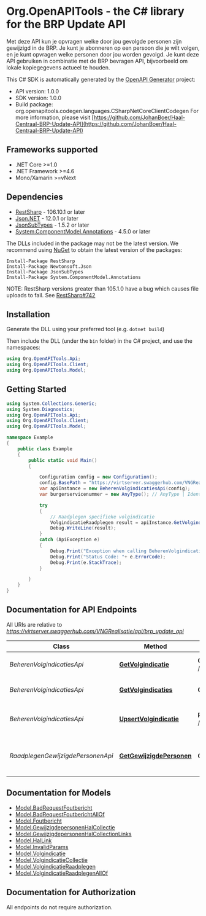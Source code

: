 # Org.OpenAPITools - the C# library for the BRP Update API

Met deze API kun je opvragen welke door jou gevolgde personen zijn gewijzigd in de BRP. Je kunt je abonneren op een persoon die je wilt volgen, en je kunt opvragen welke personen door jou worden gevolgd. Je kunt deze API gebruiken in combinatie met de BRP bevragen API, bijvoorbeeld om lokale kopiegegevens actueel te houden.

This C# SDK is automatically generated by the [OpenAPI Generator](https://openapi-generator.tech) project:

- API version: 1.0.0
- SDK version: 1.0.0
- Build package: org.openapitools.codegen.languages.CSharpNetCoreClientCodegen
    For more information, please visit [https://github.com/JohanBoer/Haal-Centraal-BRP-Update-API](https://github.com/JohanBoer/Haal-Centraal-BRP-Update-API)

<a name="frameworks-supported"></a>
## Frameworks supported
- .NET Core >=1.0
- .NET Framework >=4.6
- Mono/Xamarin >=vNext

<a name="dependencies"></a>
## Dependencies

- [RestSharp](https://www.nuget.org/packages/RestSharp) - 106.10.1 or later
- [Json.NET](https://www.nuget.org/packages/Newtonsoft.Json/) - 12.0.1 or later
- [JsonSubTypes](https://www.nuget.org/packages/JsonSubTypes/) - 1.5.2 or later
- [System.ComponentModel.Annotations](https://www.nuget.org/packages/System.ComponentModel.Annotations) - 4.5.0 or later

The DLLs included in the package may not be the latest version. We recommend using [NuGet](https://docs.nuget.org/consume/installing-nuget) to obtain the latest version of the packages:
```
Install-Package RestSharp
Install-Package Newtonsoft.Json
Install-Package JsonSubTypes
Install-Package System.ComponentModel.Annotations
```

NOTE: RestSharp versions greater than 105.1.0 have a bug which causes file uploads to fail. See [RestSharp#742](https://github.com/restsharp/RestSharp/issues/742)

<a name="installation"></a>
## Installation
Generate the DLL using your preferred tool (e.g. `dotnet build`)

Then include the DLL (under the `bin` folder) in the C# project, and use the namespaces:
```csharp
using Org.OpenAPITools.Api;
using Org.OpenAPITools.Client;
using Org.OpenAPITools.Model;
```
<a name="getting-started"></a>
## Getting Started

```csharp
using System.Collections.Generic;
using System.Diagnostics;
using Org.OpenAPITools.Api;
using Org.OpenAPITools.Client;
using Org.OpenAPITools.Model;

namespace Example
{
    public class Example
    {
        public static void Main()
        {

            Configuration config = new Configuration();
            config.BasePath = "https://virtserver.swaggerhub.com/VNGRealisatie/api/brp_update_api";
            var apiInstance = new BeherenVolgindicatiesApi(config);
            var burgerservicenummer = new AnyType(); // AnyType | Identificerend gegeven van een ingeschreven natuurlijk persoon, als bedoeld in artikel 1.1 van de Wet algemene bepalingen burgerservicenummer.

            try
            {
                // Raadplegen specifieke volgindicatie
                VolgindicatieRaadplegen result = apiInstance.GetVolgindicatie(burgerservicenummer);
                Debug.WriteLine(result);
            }
            catch (ApiException e)
            {
                Debug.Print("Exception when calling BeherenVolgindicatiesApi.GetVolgindicatie: " + e.Message );
                Debug.Print("Status Code: "+ e.ErrorCode);
                Debug.Print(e.StackTrace);
            }

        }
    }
}
```

<a name="documentation-for-api-endpoints"></a>
## Documentation for API Endpoints

All URIs are relative to *https://virtserver.swaggerhub.com/VNGRealisatie/api/brp_update_api*

Class | Method | HTTP request | Description
------------ | ------------- | ------------- | -------------
*BeherenVolgindicatiesApi* | [**GetVolgindicatie**](docs/BeherenVolgindicatiesApi.md#getvolgindicatie) | **GET** /volgindicaties/{burgerservicenummer} | Raadplegen specifieke volgindicatie
*BeherenVolgindicatiesApi* | [**GetVolgindicaties**](docs/BeherenVolgindicatiesApi.md#getvolgindicaties) | **GET** /volgindicaties | Raadplegen alle actieve volgindicaties
*BeherenVolgindicatiesApi* | [**UpsertVolgindicatie**](docs/BeherenVolgindicatiesApi.md#upsertvolgindicatie) | **PUT** /volgindicaties/{burgerservicenummer} | Toevoegen, wijzigen of beëindigen volgindicatie
*RaadplegenGewijzigdePersonenApi* | [**GetGewijzigdePersonen**](docs/RaadplegenGewijzigdePersonenApi.md#getgewijzigdepersonen) | **GET** /wijzigingen | Raadplegen personen met gewijzigde gegevens


<a name="documentation-for-models"></a>
## Documentation for Models

 - [Model.BadRequestFoutbericht](docs/BadRequestFoutbericht.md)
 - [Model.BadRequestFoutberichtAllOf](docs/BadRequestFoutberichtAllOf.md)
 - [Model.Foutbericht](docs/Foutbericht.md)
 - [Model.GewijzigdepersonenHalCollectie](docs/GewijzigdepersonenHalCollectie.md)
 - [Model.GewijzigdepersonenHalCollectionLinks](docs/GewijzigdepersonenHalCollectionLinks.md)
 - [Model.HalLink](docs/HalLink.md)
 - [Model.InvalidParams](docs/InvalidParams.md)
 - [Model.Volgindicatie](docs/Volgindicatie.md)
 - [Model.VolgindicatieCollectie](docs/VolgindicatieCollectie.md)
 - [Model.VolgindicatieRaadplegen](docs/VolgindicatieRaadplegen.md)
 - [Model.VolgindicatieRaadplegenAllOf](docs/VolgindicatieRaadplegenAllOf.md)


<a name="documentation-for-authorization"></a>
## Documentation for Authorization

All endpoints do not require authorization.
